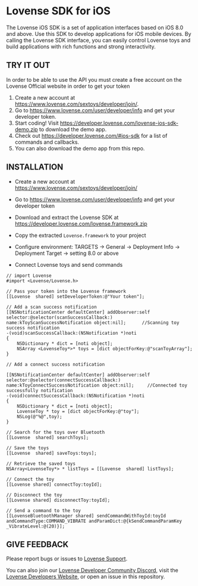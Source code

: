 Lovense SDK for iOS
========================

The Lovense iOS SDK is a set of application interfaces based on iOS 8.0 and above. Use this SDK to develop applications for iOS mobile devices. By calling the Lovense SDK interface, you can easily control Lovense toys and build applications with rich functions and strong interactivity.


TRY IT OUT
----------

In order to be able to use the API you must create a free account on the Lovense Official website in order to get your token
1. Create a new account at https://www.lovense.com/sextoys/developer/join/.
2. Go to https://www.lovense.com/user/developer/info and get your developer token.
3. Start coding! Visit https://developer.lovense.com/lovense-ios-sdk-demo.zip to download the demo app.
4. Check out https://developer.lovense.com/#ios-sdk for a list of commands and callbacks.
5. You can also download the demo app from this repo.


INSTALLATION
------------

- Create a new account at https://www.lovense.com/sextoys/developer/join/

- Go to https://www.lovense.com/user/developer/info and get your developer token

- Download and extract the Lovense SDK at https://developer.lovense.com/lovense.framework.zip

- Copy the extracted `Lovense.framework` to your project

- Configure environment: TARGETS -> General -> Deployment Info -> Deployment Target -> setting 8.0 or above

- Connect Lovense toys and send commands

```
// import Lovense
#import <Lovense/Lovense.h>

// Pass your token into the Lovense framework
[[Lovense  shared] setDeveloperToken:@"Your token"];

// Add a scan success notification
[[NSNotificationCenter defaultCenter] addObserver:self selector:@selector(scanSuccessCallback:)
name:kToyScanSuccessNotification object:nil];      //Scanning toy success notification
-(void)scanSuccessCallback:(NSNotification *)noti
{
    NSDictionary * dict = [noti object];
    NSArray <LovenseToy*>* toys = [dict objectForKey:@"scanToyArray"];
}

// Add a connect success notification

[[NSNotificationCenter defaultCenter] addObserver:self selector:@selector(connectSuccessCallback:)
name:kToyConnectSuccessNotification object:nil];     //Connected toy successfully notification
-(void)connectSuccessCallback:(NSNotification *)noti
{
    NSDictionary * dict = [noti object];
    LovenseToy * toy = [dict objectForKey:@"toy"];
    NSLog(@"%@",toy);
}

// Search for the toys over Bluetooth
[[Lovense  shared] searchToys];

// Save the toys
[[Lovense  shared] saveToys:toys];

// Retrieve the saved toys
NSArray<LovenseToy*> * listToys = [[Lovense  shared] listToys];

// Connect the toy
[[Lovense shared] connectToy:toyId];

// Disconnect the toy
[[Lovense shared] disconnectToy:toyId];

// Send a command to the toy
[[LovenseBluetoothManager shared] sendCommandWithToyId:toyId
andCommandType:COMMAND_VIBRATE andParamDict:@{kSendCommandParamKey
_VibrateLevel:@(20)}];
```











GIVE FEEDBACK
-------------
Please report bugs or issues to [Lovense Support](mailto:developer@mail.lovense.com).

You can also join our [Lovense Developer Community Discord](https://discord.gg/dW9f54BwqR), visit the [Lovense Developers Website](https://developer.lovense.com/#introduction), or open an issue in this repository.
